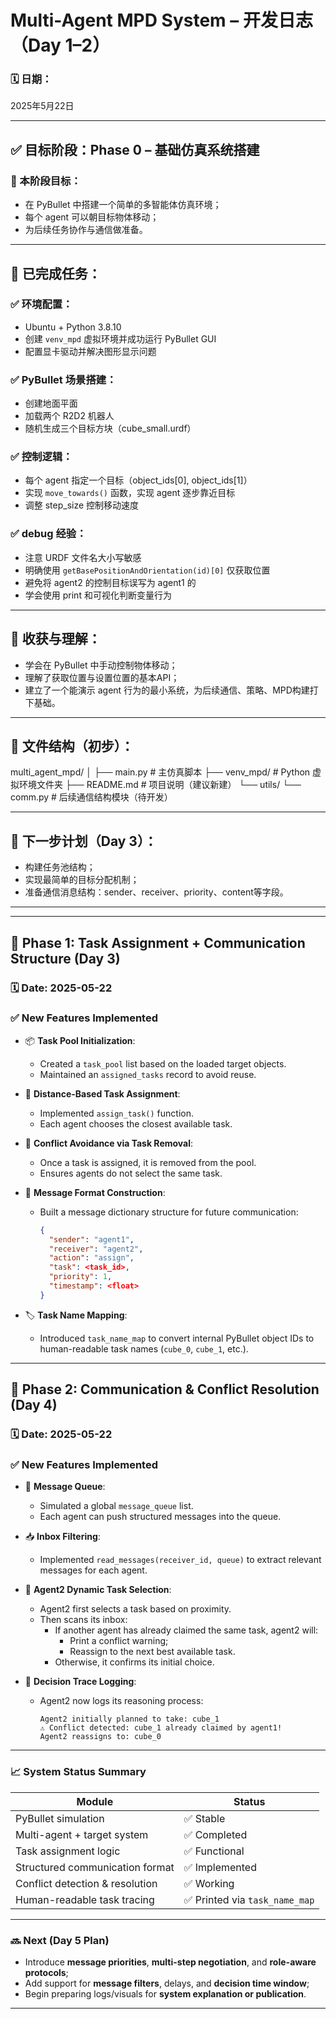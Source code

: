 # Multi-Agent MPD System – 开发日志（Day 1–2）

### 🗓️ 日期：
2025年5月22日

---

## ✅ 目标阶段：Phase 0 – 基础仿真系统搭建

### 🎯 本阶段目标：
- 在 PyBullet 中搭建一个简单的多智能体仿真环境；
- 每个 agent 可以朝目标物体移动；
- 为后续任务协作与通信做准备。

---

## 🔧 已完成任务：

### ✅ 环境配置：
- Ubuntu + Python 3.8.10
- 创建 `venv_mpd` 虚拟环境并成功运行 PyBullet GUI
- 配置显卡驱动并解决图形显示问题

### ✅ PyBullet 场景搭建：
- 创建地面平面
- 加载两个 R2D2 机器人
- 随机生成三个目标方块（cube_small.urdf）

### ✅ 控制逻辑：
- 每个 agent 指定一个目标（object_ids[0], object_ids[1]）
- 实现 `move_towards()` 函数，实现 agent 逐步靠近目标
- 调整 step_size 控制移动速度

### ✅ debug 经验：
- 注意 URDF 文件名大小写敏感
- 明确使用 `getBasePositionAndOrientation(id)[0]` 仅获取位置
- 避免将 agent2 的控制目标误写为 agent1 的
- 学会使用 print 和可视化判断变量行为

---

## 🧠 收获与理解：
- 学会在 PyBullet 中手动控制物体移动；
- 理解了获取位置与设置位置的基本API；
- 建立了一个能演示 agent 行为的最小系统，为后续通信、策略、MPD构建打下基础。

---

## 📁 文件结构（初步）：
multi_agent_mpd/
│
├── main.py # 主仿真脚本
├── venv_mpd/ # Python 虚拟环境文件夹
├── README.md # 项目说明（建议新建）
└── utils/
└── comm.py # 后续通信结构模块（待开发）

---

## 🚀 下一步计划（Day 3）：

- 构建任务池结构；
- 实现最简单的目标分配机制；
- 准备通信消息结构：sender、receiver、priority、content等字段。

---

---

## 🧠 Phase 1: Task Assignment + Communication Structure (Day 3)

### 🗓️ Date: 2025-05-22

### ✅ New Features Implemented

- 📦 **Task Pool Initialization**:
  - Created a `task_pool` list based on the loaded target objects.
  - Maintained an `assigned_tasks` record to avoid reuse.

- 🤖 **Distance-Based Task Assignment**:
  - Implemented `assign_task()` function.
  - Each agent chooses the closest available task.

- 🚫 **Conflict Avoidance via Task Removal**:
  - Once a task is assigned, it is removed from the pool.
  - Ensures agents do not select the same task.

- 🧾 **Message Format Construction**:
  - Built a message dictionary structure for future communication:
    ```json
    {
      "sender": "agent1",
      "receiver": "agent2",
      "action": "assign",
      "task": <task_id>,
      "priority": 1,
      "timestamp": <float>
    }
    ```

- 🏷️ **Task Name Mapping**:
  - Introduced `task_name_map` to convert internal PyBullet object IDs to human-readable task names (`cube_0`, `cube_1`, etc.).

---

## 🧠 Phase 2: Communication & Conflict Resolution (Day 4)

### 🗓️ Date: 2025-05-22

### ✅ New Features Implemented

- 📨 **Message Queue**:
  - Simulated a global `message_queue` list.
  - Each agent can push structured messages into the queue.

- 📥 **Inbox Filtering**:
  - Implemented `read_messages(receiver_id, queue)` to extract relevant messages for each agent.

- 🔄 **Agent2 Dynamic Task Selection**:
  - Agent2 first selects a task based on proximity.
  - Then scans its inbox:
    - If another agent has already claimed the same task, agent2 will:
      - Print a conflict warning;
      - Reassign to the next best available task.
    - Otherwise, it confirms its initial choice.

- 📣 **Decision Trace Logging**:
  - Agent2 now logs its reasoning process:
    ```
    Agent2 initially planned to take: cube_1
    ⚠️ Conflict detected: cube_1 already claimed by agent1!
    Agent2 reassigns to: cube_0
    ```

---

### 📈 System Status Summary

| Module | Status |
|--------|--------|
| PyBullet simulation | ✅ Stable |
| Multi-agent + target system | ✅ Completed |
| Task assignment logic | ✅ Functional |
| Structured communication format | ✅ Implemented |
| Conflict detection & resolution | ✅ Working |
| Human-readable task tracing | ✅ Printed via `task_name_map` |

---

### 🔜 Next (Day 5 Plan)

- Introduce **message priorities**, **multi-step negotiation**, and **role-aware protocols**;
- Add support for **message filters**, delays, and **decision time window**;
- Begin preparing logs/visuals for **system explanation or publication**.

---

